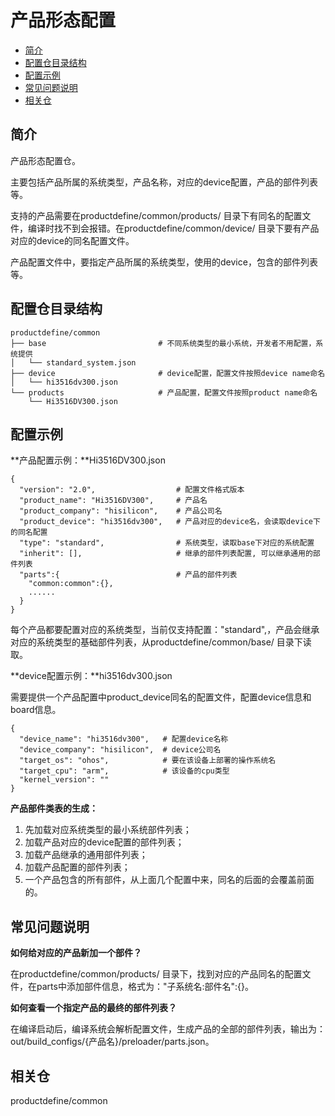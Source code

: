 # 产品形态配置<a name="ZH-CN_TOPIC_0000001079317008"></a>

-   [简介](#section11660541593)
-   [配置仓目录结构](#section113275517516)
-   [配置示例](#section178021418115315)
-   [常见问题说明](#section174312714582)
-   [相关仓](#section1371113476307)

## 简介<a name="section11660541593"></a>

产品形态配置仓。

主要包括产品所属的系统类型，产品名称，对应的device配置，产品的部件列表等。

支持的产品需要在productdefine/common/products/ 目录下有同名的配置文件，编译时找不到会报错。在productdefine/common/device/ 目录下要有产品对应的device的同名配置文件。

产品配置文件中，要指定产品所属的系统类型，使用的device，包含的部件列表等。

## 配置仓目录结构<a name="section113275517516"></a>

```
productdefine/common
├── base                         # 不同系统类型的最小系统，开发者不用配置，系统提供
│   └── standard_system.json
├── device                       # device配置，配置文件按照device name命名
│   └── hi3516dv300.json
└── products                     # 产品配置，配置文件按照product name命名
    └── Hi3516DV300.json
```

## 配置示例<a name="section178021418115315"></a>

**产品配置示例：**Hi3516DV300.json

```
{
  "version": "2.0",                  # 配置文件格式版本
  "product_name": "Hi3516DV300",     # 产品名
  "product_company": "hisilicon",    # 产品公司名
  "product_device": "hi3516dv300",   # 产品对应的device名，会读取device下的同名配置
  "type": "standard",                # 系统类型，读取base下对应的系统配置
  "inherit": [],                     # 继承的部件列表配置, 可以继承通用的部件列表
  "parts":{                          # 产品的部件列表
    "common:common":{},
    ......
  }
}
```

每个产品都要配置对应的系统类型，当前仅支持配置："standard",，产品会继承对应的系统类型的基础部件列表，从productdefine/common/base/ 目录下读取。

**device配置示例：**hi3516dv300.json

需要提供一个产品配置中product\_device同名的配置文件，配置device信息和board信息。

```
{           
  "device_name": "hi3516dv300",   # 配置device名称
  "device_company": "hisilicon",  # device公司名
  "target_os": "ohos",            # 要在该设备上部署的操作系统名
  "target_cpu": "arm",            # 该设备的cpu类型
  "kernel_version": ""
}
```

**产品部件类表的生成：**

1.  先加载对应系统类型的最小系统部件列表；
2.  加载产品对应的device配置的部件列表；
3.  加载产品继承的通用部件列表；
4.  加载产品配置的部件列表；
5.  一个产品包含的所有部件，从上面几个配置中来，同名的后面的会覆盖前面的。

## 常见问题说明<a name="section174312714582"></a>

**如何给对应的产品新加一个部件？**

在productdefine/common/products/ 目录下，找到对应的产品同名的配置文件，在parts中添加部件信息，格式为："子系统名:部件名":\{\}。

**如何查看一个指定产品的最终的部件列表？**

在编译启动后，编译系统会解析配置文件，生成产品的全部的部件列表，输出为：out/build\_configs/\{产品名\}/preloader/parts.json。

## 相关仓<a name="section1371113476307"></a>

productdefine/common

